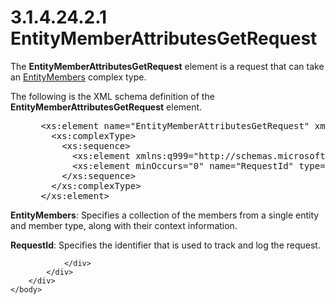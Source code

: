 <html dir="LTR" xmlns:mshelp="http://msdn.microsoft.com/mshelp" xmlns:ddue="http://ddue.schemas.microsoft.com/authoring/2003/5" xmlns:xlink="http://www.w3.org/1999/xlink" xmlns:tool="http://www.microsoft.com/tooltip">
    <head>
        <meta http-equiv="Content-Type" content="text/html; CHARSET=utf-8"></meta>
        <meta name="save" content="history"></meta>
        <title>3.1.4.24.2.1 EntityMemberAttributesGetRequest</title>
        <xml>
            <mshelp:toctitle title="3.1.4.24.2.1 EntityMemberAttributesGetRequest"></mshelp:toctitle>
            <mshelp:rltitle title="[MS-SSMDSWS-15]: EntityMemberAttributesGetRequest"></mshelp:rltitle>
            <mshelp:keyword index="A" term="70fc64b4-6995-4648-b05e-293835abd325"></mshelp:keyword>
            <mshelp:attr name="DCSext.ContentType" value="open specification"></mshelp:attr>
            <mshelp:attr name="AssetID" value="70fc64b4-6995-4648-b05e-293835abd325"></mshelp:attr>
            <mshelp:attr name="TopicType" value="kbRef"></mshelp:attr>
            <mshelp:attr name="DCSext.Title" value="[MS-SSMDSWS-15]: EntityMemberAttributesGetRequest" />
        </xml>
    </head>
    <body>
        <div id="header">
            <h1 class="heading">3.1.4.24.2.1 EntityMemberAttributesGetRequest</h1>
        </div>
        <div id="mainSection">
            <div id="mainBody">
                <div id="allHistory" class="saveHistory"></div>
                <div id="sectionSection0" class="section" name="collapseableSection">
                    

<p>The <b>EntityMemberAttributesGetRequest</b> element is a
request that can take an <a href="3ca9c621-da5d-4ef6-9fbc-2040c3772f90.htm">EntityMembers</a>
complex type.</p>

<p>The following is the XML schema definition of the <b>EntityMemberAttributesGetRequest</b>
element.</p>

<dl>
<dd>
<div><pre> &lt;xs:element name=&quot;EntityMemberAttributesGetRequest&quot; xmlns:xs=&quot;http://www.w3.org/2001/XMLSchema&quot;&gt;
   &lt;xs:complexType&gt;
     &lt;xs:sequence&gt;
       &lt;xs:element xmlns:q999=&quot;http://schemas.microsoft.com/sqlserver/masterdataservices/2009/09&quot; minOccurs=&quot;0&quot; name=&quot;EntityMembers&quot; nillable=&quot;true&quot; type=&quot;q999:EntityMembers&quot; /&gt;
       &lt;xs:element minOccurs=&quot;0&quot; name=&quot;RequestId&quot; type=&quot;ser:guid&quot; /&gt;
     &lt;/xs:sequence&gt;
   &lt;/xs:complexType&gt;
 &lt;/xs:element&gt;
</pre></div>
</dd></dl>

<p><b>EntityMembers</b>: Specifies a collection of the
members from a single entity and member type, along with their context
information.</p>

<p><b>RequestId</b>: Specifies the identifier that is
used to track and log the request.</p>


                </div>
            </div>
        </div>
    </body>
</html>
